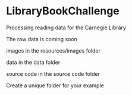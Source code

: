 # LibraryBookChallenge
Processing reading data for the Carnegie Library

The raw data is coming soon

images in the resources/images folder

data in the data folder

source code in the source code folder

Create a unique folder for your example


